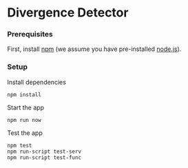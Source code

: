 # Divergence Detector

### Prerequisites

First, install [npm](https://www.npmjs.com) (we assume you have pre-installed [node.js](https://nodejs.org)).

### Setup

Install dependencies

    npm install

Start the app

    npm run now

Test the app

    npm test
    npm run-script test-serv
    npm run-script test-func
    